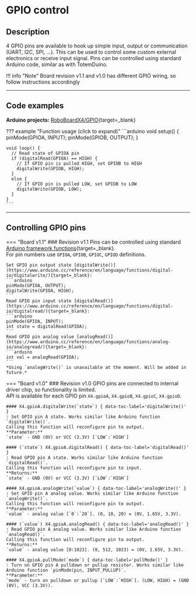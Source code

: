# GPIO control

## Description

4 GPIO pins are available to hook up simple input, output or communication (UART, I2C, SPI, ...). This can be used to control some custom external electronics or receive input signal. Pins can be controlled using standard Arduino code, similar as with TotemDuino.  

!!! info "Note"
    Board revision v1.1 and v1.0 has different GPIO wiring, so follow instructions accordingly

***

## Code examples

**Arduino projects:** [RoboBoardX4/GPIO](https://github.com/totemmaker/TotemArduinoBoards/tree/master/libraries/TotemX4/examples/GPIO){target=_blank}

??? example "Function usage (click to expand)"
    ```arduino
    void setup() {
      pinMode(GPIOA, INPUT);
      pinMode(GPIOB, OUTPUT);
    }

    void loop() {
      // Read state of GPIOA pin
      if (digitalRead(GPIOA) == HIGH) {
        // If GPIO pin is pulled HIGH, set GPIOB to HIGH
        digitalWrite(GPIOB, HIGH);
      }
      else {
        // If GPIO pin is pulled LOW, set GPIOB to LOW
        digitalWrite(GPIOB, LOW);
      }
    }
    ```

***

## Controlling GPIO pins

=== "Board v1.1"
    ### Revision v1.1
    Pins can be controlled using standard [Arduino framework functions](https://www.arduino.cc/reference/en/){target=_blank}.  
    For pin numbers use `GPIOA`, `GPIOB`, `GPIOC`, `GPIOD` definitions.

    Set GPIO pin output state [digitalWrite()](https://www.arduino.cc/reference/en/language/functions/digital-io/digitalwrite/){target=_blank}:  
    ```arduino
    pinMode(GPIOA, OUTPUT);
    digitalWrite(GPIOA, HIGH);
    ```
    Read GPIO pin input state [digitalRead()](https://www.arduino.cc/reference/en/language/functions/digital-io/digitalread/){target=_blank}:  
    ```arduino
    pinMode(GPIOA, INPUT);
    int state = digitalRead(GPIOA);
    ```
    Read GPIO pin analog value [analogRead()](https://www.arduino.cc/reference/en/language/functions/analog-io/analogread/){target=_blank}:  
    ```arduino
    int val = analogRead(GPIOA);
    ```
    *Using `analogWrite()` is unavailable at the moment. Will be added in future.*  


=== "Board v1.0"
    ### Revision v1.0
    GPIO pins are connected to internal driver chip, so functionality is limited.  
    API is available for each GPIO pin `X4.gpioA`, `X4.gpioB`, `X4.gpioC`, `X4.gpioD`.  

    #### X4.gpioA.digitalWrite(`state`) { data-toc-label='digitalWrite()' }
    : Set GPIO pin A state. Works similar like Arduino function `digitalWrite()`.  
    Calling this function will reconfigure pin to output.  
    **Parameter:**  
    `state` - GND (0V) or VCC (3.3V) [`LOW`:`HIGH`]  

    #### (`state`) X4.gpioA.digitalRead() { data-toc-label='digitalRead()' }
    : Read GPIO pin A state. Works similar like Arduino function `digitalRead()`.  
    Calling this function will reconfigure pin to input.  
    **Returns:**  
    `state` - GND (0V) or VCC (3.3V) [`LOW`:`HIGH`]  

    #### X4.gpioA.analogWrite(`value`) { data-toc-label='analogWrite()' }
    : Set GPIO pin A analog value. Works similar like Arduino function `analogWrite()`.
    Calling this function will reconfigure pin to output.  
    **Parameter:**  
    `value` - analog value [`0`:`20`]. (0, 10, 20) = (0V, 1.65V, 3.3V).
    
    #### (`value`) X4.gpioA.analogRead() { data-toc-label='analogRead()' }
    : Read GPIO pin A analog value. Works similar like Arduino function `analogRead()`.
    Calling this function will reconfigure pin to output.  
    **Returns:**  
    `value` - analog value [0:1023]. (0, 512, 1023) = (0V, 1.65V, 3.3V).

    #### X4.gpioA.pullMode(`mode`) { data-toc-label='pullMode()' }
    : Turn on GPIO pin A pulldown or pullup resistor. Works similar like Arduino function `pinMode(pin, INPUT_PULLUP)`.  
    **Parameter:**  
    `mode` - turn on pulldown or pullup [`LOW`:`HIGH`]. (LOW, HIGH) = (GND (0V), VCC (3.3V)).  
